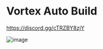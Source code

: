 # Vortex Auto Build

https://discord.gg/cTRZBY8zjY

![image](https://github.com/user-attachments/assets/9af0703c-8c3f-4dc4-9ca6-6b3f5ee9bd8c)


